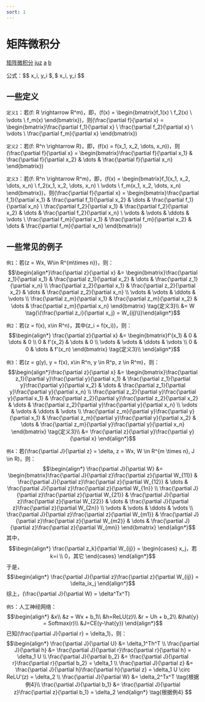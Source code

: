 ```yaml
---
sort: 1
---  
```


# 矩阵微积分
[矩阵微积分](https://github.com/yz14/main/blob/gh-pages/fd2/mc.pdf)
[juz](https://raw.githubusercontent.com/yz14/main/gh-pages/fd2/mc.pdf)
[a](https://ee227c.github.io/notes/ee227c-lecture01.pdf)
[b](https://yz14.github.io/main/fd2/mc.pdf)

公式：\$\$ x_i, y_i $$, \$$ x_i, y_i $$

## 一些定义

```定义1```：若\(f: R \rightarrow R^m\)，即，\(f(x) = \begin{bmatrix}f_1(x) \\ f_2(x) \\ \vdots \\ f_m(x) \end{bmatrix}\)，则\(\frac{\partial f}{\partial x} = \begin{bmatrix}\frac{\partial f_1}{\partial x} \\ \frac{\partial f_2}{\partial x} \\ \vdots \\ \frac{\partial f_m}{\partial x} \end{bmatrix}\)

```定义2```：若\(f: R^n \rightarrow R\)，即，\(f(x) = f(x_1, x_2, \dots, x_n)\)，则\(\frac{\partial f}{\partial x} = \begin{bmatrix}\frac{\partial f}{\partial x_1} & \frac{\partial f}{\partial x_2} & \dots & \frac{\partial f}{\partial x_n} \end{bmatrix}\)

```定义3```：若\(f: R^n \rightarrow R^m\)，即，\(f(x) = \begin{bmatrix}f_1(x_1, x_2, \dots, x_n) \\ f_2(x_1, x_2, \dots, x_n) \\ \vdots \\ f_m(x_1, x_2, \dots, x_n) \end{bmatrix}\)，则\(\frac{\partial f}{\partial x} = \begin{bmatrix}\frac{\partial f_1}{\partial x_1} & \frac{\partial f_1}{\partial x_2} & \dots & \frac{\partial f_1}{\partial x_n} \\
\frac{\partial f_2}{\partial x_1} & \frac{\partial f_2}{\partial x_2} & \dots & \frac{\partial f_2}{\partial x_n} \\
\vdots & \vdots & \ddots & \vdots \\
\frac{\partial f_m}{\partial x_1} & \frac{\partial f_m}{\partial x_2} & \dots & \frac{\partial f_m}{\partial x_n} \end{bmatrix}\)

## 一些常见的例子

``例1``：若\(z = Wx, W\in R^{m\times n}\)，则：
$$\begin{align*}\frac{\partial z}{\partial x}
&= \begin{bmatrix}\frac{\partial z_1}{\partial x_1} & \frac{\partial z_1}{\partial x_2} & \dots & \frac{\partial z_1}{\partial x_n} \\
\frac{\partial z_2}{\partial x_1} & \frac{\partial z_2}{\partial x_2} & \dots & \frac{\partial z_2}{\partial x_n} \\
\vdots & \vdots & \ddots & \vdots \\
\frac{\partial z_m}{\partial x_1} & \frac{\partial z_m}{\partial x_2} & \dots & \frac{\partial z_m}{\partial x_n} \end{bmatrix} \tag{定义3}\\
&= W \tag{\(\frac{\partial z_i}{\partial x_j} = W_{ij}\)}\end{align*}$$

``例2``：若\(z = f(x), x\in R^n\)，其中\(z_i = f(x_i)\)，则：
$$\begin{align*}
    \frac{\partial z}{\partial x}
&= \begin{bmatrix}f'(x_1) & 0 & \dots & 0 \\
0 & f'(x_2) & \dots & 0 \\
\vdots & \vdots & \ddots & \vdots \\
0 & 0 & \dots & f'(x_n) \end{bmatrix} \tag{定义3}\\
\end{align*}$$

``例3``：若\(z = g(y), y = f(x), x\in R^n, y \in R^p, z \in R^m\)，则：
$$\begin{align*}\frac{\partial z}{\partial x}
&= \begin{bmatrix}\frac{\partial z_1}{\partial y}\frac{\partial y}{\partial x_1} & \frac{\partial z_1}{\partial y}\frac{\partial y}{\partial x_2} & \dots & \frac{\partial z_1}{\partial y}\frac{\partial y}{\partial x_n} \\
\frac{\partial z_2}{\partial y}\frac{\partial y}{\partial x_1} & \frac{\partial z_2}{\partial y}\frac{\partial z_2}{\partial x_2} & \dots & \frac{\partial z_2}{\partial y}\frac{\partial y}{\partial x_n} \\
\vdots & \vdots & \ddots & \vdots \\
\frac{\partial z_m}{\partial y}\frac{\partial y}{\partial x_1} & \frac{\partial z_m}{\partial y}\frac{\partial y}{\partial x_2} & \dots & \frac{\partial z_m}{\partial y}\frac{\partial y}{\partial x_n} \end{bmatrix} \tag{定义3}\\
&= \frac{\partial z}{\partial y}\frac{\partial y}{\partial x} \end{align*}$$

``例4``：若\(\frac{\partial J}{\partial z} = \delta, z = Wx, W \in R^{m \times n}, J \in R\)，则：
$$\begin{align*}
    \frac{\partial J}{\partial W} 
    &= \begin{bmatrix}\frac{\partial J}{\partial z}\frac{\partial z}{\partial W_{11}} & \frac{\partial J}{\partial z}\frac{\partial z}{\partial W_{12}} & \dots & \frac{\partial J}{\partial z}\frac{\partial z}{\partial W_{1n}} \\
    \frac{\partial J}{\partial z}\frac{\partial z}{\partial W_{21}} & \frac{\partial J}{\partial z}\frac{\partial z}{\partial W_{22}} & \dots & \frac{\partial J}{\partial z}\frac{\partial z}{\partial W_{2n}} \\
    \vdots & \vdots & \ddots & \vdots \\
    \frac{\partial J}{\partial z}\frac{\partial z}{\partial W_{m1}} & \frac{\partial J}{\partial z}\frac{\partial z}{\partial W_{m2}} & \dots & \frac{\partial J}{\partial z}\frac{\partial z}{\partial W_{mn}} \end{bmatrix}
\end{align*}$$
其中，
$$\begin{align*}
    \frac{\partial z_k}{\partial W_{ij}} = \begin{cases}
        x_j，若k=i \\
        0，其它
    \end{cases}
\end{align*}$$
于是，
$$\begin{align*}
    \frac{\partial J}{\partial z}\frac{\partial z}{\partial W_{ij}} = \delta_ix_j
\end{align*}$$
综上，\(\frac{\partial J}{\partial W} = \delta^Tx^T\)

``例5``：人工神经网络：
$$\begin{align*}
    &x\\ &z = Wx + b_1\\ &h=ReLU(z)\\ &r = Uh + b_2\\
    &\hat{y} = Softmax(r)\\ &J=CE(y-\hat{y})
\end{align*}$$
已知\(\frac{\partial J}{\partial r} = \delta_1\)，则：
$$\begin{align*}
    \frac{\partial J}{\partial U} &= \delta_1^Th^T \\
    \frac{\partial J}{\partial h} &= \frac{\partial J}{\partial r}\frac{\partial r}{\partial h} = \delta_1 U \\
    \frac{\partial J}{\partial b_2} &= \frac{\partial J}{\partial r}\frac{\partial r}{\partial b_2} = \delta_1 \\
    \frac{\partial J}{\partial z} &= \frac{\partial J}{\partial h}\frac{\partial h}{\partial z} = \delta_1 U \circ ReLU'(z) = \delta_2 \\
    \frac{\partial J}{\partial W} &= \delta_2^Tx^T \tag{根据例4}\\ 
    \frac{\partial J}{\partial b_1} &= \frac{\partial J}{\partial z}\frac{\partial z}{\partial b_1} = \delta_2
\end{align*} \tag{根据例4} $$
